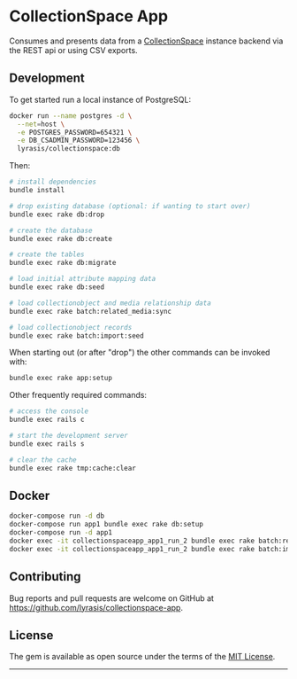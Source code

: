 CollectionSpace App
===

Consumes and presents data from a [CollectionSpace](http://www.collectionspace.org/) instance backend via the REST api or using CSV exports.

Development
---

To get started run a local instance of PostgreSQL:

```bash
docker run --name postgres -d \
  --net=host \
  -e POSTGRES_PASSWORD=654321 \
  -e DB_CSADMIN_PASSWORD=123456 \
  lyrasis/collectionspace:db
```

Then:

```bash
# install dependencies
bundle install

# drop existing database (optional: if wanting to start over)
bundle exec rake db:drop

# create the database
bundle exec rake db:create

# create the tables
bundle exec rake db:migrate

# load initial attribute mapping data
bundle exec rake db:seed

# load collectionobject and media relationship data
bundle exec rake batch:related_media:sync

# load collectionobject records
bundle exec rake batch:import:seed
```

When starting out (or after "drop") the other commands can be invoked with:

```bash
bundle exec rake app:setup
```

Other frequently required commands:

```bash
# access the console
bundle exec rails c

# start the development server
bundle exec rails s

# clear the cache
bundle exec rake tmp:cache:clear
```

Docker
---

```bash
docker-compose run -d db
docker-compose run app1 bundle exec rake db:setup
docker-compose run -d app1
docker exec -it collectionspaceapp_app1_run_2 bundle exec rake batch:related_media:sync
docker exec -it collectionspaceapp_app1_run_2 bundle exec rake batch:import:seed
```

Contributing
---

Bug reports and pull requests are welcome on GitHub at https://github.com/lyrasis/collectionspace-app.

License
---

The gem is available as open source under the terms of the [MIT License](http://opensource.org/licenses/MIT).

---